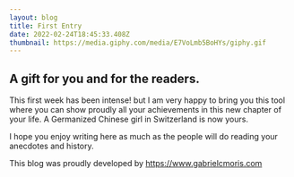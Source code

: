 ```yaml
---
layout: blog
title: First Entry
date: 2022-02-24T18:45:33.408Z
thumbnail: https://media.giphy.com/media/E7VoLmb5BoHYs/giphy.gif
---
```

## A gift for you and for the readers.

This first week has been intense! but I am very happy to bring you this tool where you can show proudly all your achievements in this new chapter of your life. A Germanized Chinese girl in Switzerland is now yours.

I hope you enjoy writing here as much as the people will do reading your anecdotes and history.

This blog was proudly developed by <https://www.gabrielcmoris.com>